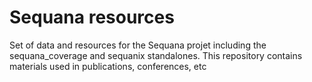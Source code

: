 # Sequana resources 
Set of data and resources for the Sequana projet including the sequana_coverage and sequanix standalones.
This repository contains materials used in publications, conferences, etc
